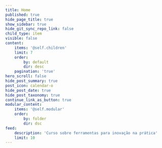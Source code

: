 ```yaml
---
title: Home
published: true
hide_page_title: true
show_sidebar: true
hide_git_sync_repo_link: false
child_type: item
visible: false
content:
    items: '@self.children'
    limit: 7
    order:
        by: default
        dir: desc
    pagination: 'true'
hero_scroll: false
hide_post_summary: true
post_icon: calendar-o
hide_post_date: true
hide_post_taxonomy: true
continue_link_as_button: true
modular_content:
    items: '@self.modular'
    order:
        by: folder
        dir: dsc
feed:
    description: 'Curso sobre ferramentas para inovação na prática'
    limit: 10
---
```


